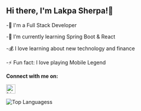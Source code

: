 
## Hi there, I'm Lakpa Sherpa!👋

   -🔭 I'm a Full Stack Developer

   -🌱 I’m currently learning Spring Boot & React

   -💰 I love learning about new technology and finance

   -⚡ Fun fact: I love playing Mobile Legend

**Connect with me on:**

<a href="https://www.linkedin.com/in/lakpa-hyolmo" target="_blank"><img src="https://upload.wikimedia.org/wikipedia/commons/c/ca/LinkedIn_logo_initials.png" alt="LinkedIn Logo" width="25" height="25"/></a>

![Top Languages](https://github-readme-stats.vercel.app/api/top-langs/?username=YOUR_GITHUB_USERNAME&hide=css,html&layout=compact)s
<!--
**LakpaSherpa123/LakpaSherpa123** is a ✨ _special_ ✨ repository because its `README.md` (this file) appears on your GitHub profile.

Here are some ideas to get you started:

- 🔭 I’m currently working on ...
- 🌱 I’m currently learning ...
- 👯 I’m looking to collaborate on ...
- 🤔 I’m looking for help with ...
- 💬 Ask me about ...
- 📫 How to reach me: ...
- 😄 Pronouns: ...
- ⚡ Fun fact: ...
-->
